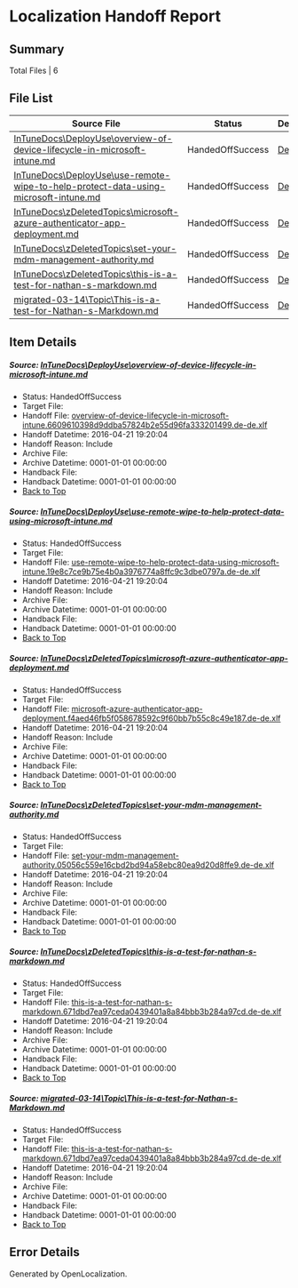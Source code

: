 # <a name='report-top'></a> Localization Handoff Report

## Summary
 Total Files | 6

## File List
 Source File | Status | Details 
 ----------- | ------ | ------- 
 [InTuneDocs\DeployUse\overview-of-device-lifecycle-in-microsoft-intune.md](https://github.com/Microsoft/IntuneDocs-pr/blob/3c2c9e101ea22d4f3ac59d9dca67619da685143d/InTuneDocs/DeployUse/overview-of-device-lifecycle-in-microsoft-intune.md) | HandedOffSuccess | [Details](#9a0f16646fadd2e86d05c5dbcff8b4517cfff2b1240)
 [InTuneDocs\DeployUse\use-remote-wipe-to-help-protect-data-using-microsoft-intune.md](https://github.com/Microsoft/IntuneDocs-pr/blob/3c2c9e101ea22d4f3ac59d9dca67619da685143d/InTuneDocs/DeployUse/use-remote-wipe-to-help-protect-data-using-microsoft-intune.md) | HandedOffSuccess | [Details](#e05015a8e9eb1078d5d13deca44de1afc158aec0285)
 [InTuneDocs\zDeletedTopics\microsoft-azure-authenticator-app-deployment.md](https://github.com/Microsoft/IntuneDocs-pr/blob/3c2c9e101ea22d4f3ac59d9dca67619da685143d/InTuneDocs/zDeletedTopics/microsoft-azure-authenticator-app-deployment.md) | HandedOffSuccess | [Details](#f646fffde55c93b0c157a0c61839792ac8a9e87d1481)
 [InTuneDocs\zDeletedTopics\set-your-mdm-management-authority.md](https://github.com/Microsoft/IntuneDocs-pr/blob/3c2c9e101ea22d4f3ac59d9dca67619da685143d/InTuneDocs/zDeletedTopics/set-your-mdm-management-authority.md) | HandedOffSuccess | [Details](#a2a520224fc91ff6f26c8c7184824a8962351fbb1538)
 [InTuneDocs\zDeletedTopics\this-is-a-test-for-nathan-s-markdown.md](https://github.com/Microsoft/IntuneDocs-pr/blob/3c2c9e101ea22d4f3ac59d9dca67619da685143d/InTuneDocs/zDeletedTopics/this-is-a-test-for-nathan-s-markdown.md) | HandedOffSuccess | [Details](#9b40c8bb30daed76c9adc67ac0a3742c6e1db1831552)
 [migrated-03-14\Topic\This-is-a-test-for-Nathan-s-Markdown.md](https://github.com/Microsoft/IntuneDocs-pr/blob/84e69a61ee69a089f4f0a622e53c7ad84f9b1a07/migrated-03-14/Topic/This-is-a-test-for-Nathan-s-Markdown.md) | HandedOffSuccess | [Details](#9b40c8bb30daed76c9adc67ac0a3742c6e1db1832213)

## Item Details
##### <a name='9a0f16646fadd2e86d05c5dbcff8b4517cfff2b1240'></a> Source: [InTuneDocs\DeployUse\overview-of-device-lifecycle-in-microsoft-intune.md](https://github.com/Microsoft/IntuneDocs-pr/blob/3c2c9e101ea22d4f3ac59d9dca67619da685143d/InTuneDocs/DeployUse/overview-of-device-lifecycle-in-microsoft-intune.md)
* Status: HandedOffSuccess
* Target File: 
* Handoff File: [overview-of-device-lifecycle-in-microsoft-intune.6609610398d9ddba57824b2e55d96fa333201499.de-de.xlf](https://github.com/Microsoft/EM.handoff/blob/4344759fde4775cc3e7027813a5b34b07887e73e/ol-handoff/Microsoft/IntuneDocs-pr.de-de/master/overview-of-device-lifecycle-in-microsoft-intune.6609610398d9ddba57824b2e55d96fa333201499.de-de.xlf)
* Handoff Datetime: 2016-04-21 19:20:04
* Handoff Reason: Include
* Archive File: 
* Archive Datetime: 0001-01-01 00:00:00
* Handback File: 
* Handback Datetime: 0001-01-01 00:00:00
* [Back to Top](#report-top)

##### <a name='e05015a8e9eb1078d5d13deca44de1afc158aec0285'></a> Source: [InTuneDocs\DeployUse\use-remote-wipe-to-help-protect-data-using-microsoft-intune.md](https://github.com/Microsoft/IntuneDocs-pr/blob/3c2c9e101ea22d4f3ac59d9dca67619da685143d/InTuneDocs/DeployUse/use-remote-wipe-to-help-protect-data-using-microsoft-intune.md)
* Status: HandedOffSuccess
* Target File: 
* Handoff File: [use-remote-wipe-to-help-protect-data-using-microsoft-intune.19e8c7ce9b75e4b0a3976774a8ffc9c3dbe0797a.de-de.xlf](https://github.com/Microsoft/EM.handoff/blob/4344759fde4775cc3e7027813a5b34b07887e73e/ol-handoff/Microsoft/IntuneDocs-pr.de-de/master/use-remote-wipe-to-help-protect-data-using-microsoft-intune.19e8c7ce9b75e4b0a3976774a8ffc9c3dbe0797a.de-de.xlf)
* Handoff Datetime: 2016-04-21 19:20:04
* Handoff Reason: Include
* Archive File: 
* Archive Datetime: 0001-01-01 00:00:00
* Handback File: 
* Handback Datetime: 0001-01-01 00:00:00
* [Back to Top](#report-top)

##### <a name='f646fffde55c93b0c157a0c61839792ac8a9e87d1481'></a> Source: [InTuneDocs\zDeletedTopics\microsoft-azure-authenticator-app-deployment.md](https://github.com/Microsoft/IntuneDocs-pr/blob/3c2c9e101ea22d4f3ac59d9dca67619da685143d/InTuneDocs/zDeletedTopics/microsoft-azure-authenticator-app-deployment.md)
* Status: HandedOffSuccess
* Target File: 
* Handoff File: [microsoft-azure-authenticator-app-deployment.f4aed46fb5f058678592c9f60bb7b55c8c49e187.de-de.xlf](https://github.com/Microsoft/EM.handoff/blob/4344759fde4775cc3e7027813a5b34b07887e73e/ol-handoff/Microsoft/IntuneDocs-pr.de-de/master/microsoft-azure-authenticator-app-deployment.f4aed46fb5f058678592c9f60bb7b55c8c49e187.de-de.xlf)
* Handoff Datetime: 2016-04-21 19:20:04
* Handoff Reason: Include
* Archive File: 
* Archive Datetime: 0001-01-01 00:00:00
* Handback File: 
* Handback Datetime: 0001-01-01 00:00:00
* [Back to Top](#report-top)

##### <a name='a2a520224fc91ff6f26c8c7184824a8962351fbb1538'></a> Source: [InTuneDocs\zDeletedTopics\set-your-mdm-management-authority.md](https://github.com/Microsoft/IntuneDocs-pr/blob/3c2c9e101ea22d4f3ac59d9dca67619da685143d/InTuneDocs/zDeletedTopics/set-your-mdm-management-authority.md)
* Status: HandedOffSuccess
* Target File: 
* Handoff File: [set-your-mdm-management-authority.05056c559e16cbd2bd94a58ebc80ea9d20d8ffe9.de-de.xlf](https://github.com/Microsoft/EM.handoff/blob/4344759fde4775cc3e7027813a5b34b07887e73e/ol-handoff/Microsoft/IntuneDocs-pr.de-de/master/set-your-mdm-management-authority.05056c559e16cbd2bd94a58ebc80ea9d20d8ffe9.de-de.xlf)
* Handoff Datetime: 2016-04-21 19:20:04
* Handoff Reason: Include
* Archive File: 
* Archive Datetime: 0001-01-01 00:00:00
* Handback File: 
* Handback Datetime: 0001-01-01 00:00:00
* [Back to Top](#report-top)

##### <a name='9b40c8bb30daed76c9adc67ac0a3742c6e1db1831552'></a> Source: [InTuneDocs\zDeletedTopics\this-is-a-test-for-nathan-s-markdown.md](https://github.com/Microsoft/IntuneDocs-pr/blob/3c2c9e101ea22d4f3ac59d9dca67619da685143d/InTuneDocs/zDeletedTopics/this-is-a-test-for-nathan-s-markdown.md)
* Status: HandedOffSuccess
* Target File: 
* Handoff File: [this-is-a-test-for-nathan-s-markdown.671dbd7ea97ceda0439401a8a84bbb3b284a97cd.de-de.xlf](https://github.com/Microsoft/EM.handoff/blob/4344759fde4775cc3e7027813a5b34b07887e73e/ol-handoff/Microsoft/IntuneDocs-pr.de-de/master/this-is-a-test-for-nathan-s-markdown.671dbd7ea97ceda0439401a8a84bbb3b284a97cd.de-de.xlf)
* Handoff Datetime: 2016-04-21 19:20:04
* Handoff Reason: Include
* Archive File: 
* Archive Datetime: 0001-01-01 00:00:00
* Handback File: 
* Handback Datetime: 0001-01-01 00:00:00
* [Back to Top](#report-top)

##### <a name='9b40c8bb30daed76c9adc67ac0a3742c6e1db1832213'></a> Source: [migrated-03-14\Topic\This-is-a-test-for-Nathan-s-Markdown.md](https://github.com/Microsoft/IntuneDocs-pr/blob/84e69a61ee69a089f4f0a622e53c7ad84f9b1a07/migrated-03-14/Topic/This-is-a-test-for-Nathan-s-Markdown.md)
* Status: HandedOffSuccess
* Target File: 
* Handoff File: [this-is-a-test-for-nathan-s-markdown.671dbd7ea97ceda0439401a8a84bbb3b284a97cd.de-de.xlf](https://github.com/Microsoft/EM.handoff/blob/4344759fde4775cc3e7027813a5b34b07887e73e/ol-handoff/Microsoft/IntuneDocs-pr.de-de/master/this-is-a-test-for-nathan-s-markdown.671dbd7ea97ceda0439401a8a84bbb3b284a97cd.de-de.xlf)
* Handoff Datetime: 2016-04-21 19:20:04
* Handoff Reason: Include
* Archive File: 
* Archive Datetime: 0001-01-01 00:00:00
* Handback File: 
* Handback Datetime: 0001-01-01 00:00:00
* [Back to Top](#report-top)


## Error Details

Generated by OpenLocalization.
